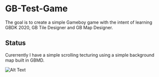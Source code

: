 # GB-Test-Game
The goal is to create a simple Gameboy game with the intent of learning GBDK 2020, GB Tile Designer and GB Map Designer.

## Status
Curerrently I have a simple scrolling tecturing using a simple background map built in GBMD.

![Alt Text](https://im6.ezgif.com/tmp/ezgif-6-5e671c8f40d3.gif)

